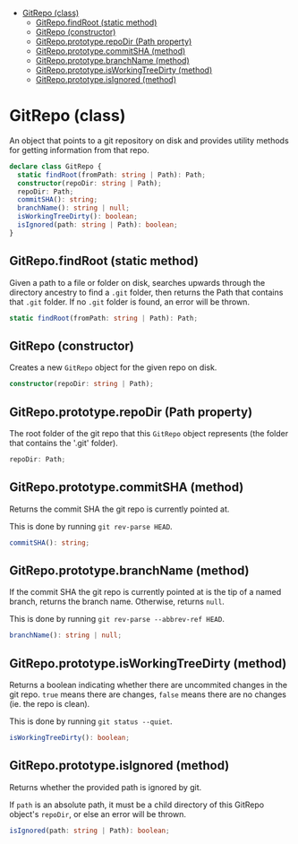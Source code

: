 - [GitRepo (class)](#gitrepo-class)
  - [GitRepo.findRoot (static method)](#gitrepofindroot-static-method)
  - [GitRepo (constructor)](#gitrepo-constructor)
  - [GitRepo.prototype.repoDir (Path property)](#gitrepoprototyperepodir-path-property)
  - [GitRepo.prototype.commitSHA (method)](#gitrepoprototypecommitsha-method)
  - [GitRepo.prototype.branchName (method)](#gitrepoprototypebranchname-method)
  - [GitRepo.prototype.isWorkingTreeDirty (method)](#gitrepoprototypeisworkingtreedirty-method)
  - [GitRepo.prototype.isIgnored (method)](#gitrepoprototypeisignored-method)

# GitRepo (class)

An object that points to a git repository on disk and provides utility
methods for getting information from that repo.

```ts
declare class GitRepo {
  static findRoot(fromPath: string | Path): Path;
  constructor(repoDir: string | Path);
  repoDir: Path;
  commitSHA(): string;
  branchName(): string | null;
  isWorkingTreeDirty(): boolean;
  isIgnored(path: string | Path): boolean;
}
```

## GitRepo.findRoot (static method)

Given a path to a file or folder on disk, searches upwards through the
directory ancestry to find a `.git` folder, then returns the Path that
contains that `.git` folder. If no `.git` folder is found, an error will be
thrown.

```ts
static findRoot(fromPath: string | Path): Path;
```

## GitRepo (constructor)

Creates a new `GitRepo` object for the given repo on disk.

```ts
constructor(repoDir: string | Path);
```

## GitRepo.prototype.repoDir (Path property)

The root folder of the git repo that this `GitRepo` object represents (the
folder that contains the '.git' folder).

```ts
repoDir: Path;
```

## GitRepo.prototype.commitSHA (method)

Returns the commit SHA the git repo is currently pointed at.

This is done by running `git rev-parse HEAD`.

```ts
commitSHA(): string;
```

## GitRepo.prototype.branchName (method)

If the commit SHA the git repo is currently pointed at is the tip of a
named branch, returns the branch name. Otherwise, returns `null`.

This is done by running `git rev-parse --abbrev-ref HEAD`.

```ts
branchName(): string | null;
```

## GitRepo.prototype.isWorkingTreeDirty (method)

Returns a boolean indicating whether there are uncommited changes in the
git repo. `true` means there are changes, `false` means there are no
changes (ie. the repo is clean).

This is done by running `git status --quiet`.

```ts
isWorkingTreeDirty(): boolean;
```

## GitRepo.prototype.isIgnored (method)

Returns whether the provided path is ignored by git.

If `path` is an absolute path, it must be a child directory of this GitRepo
object's `repoDir`, or else an error will be thrown.

```ts
isIgnored(path: string | Path): boolean;
```
